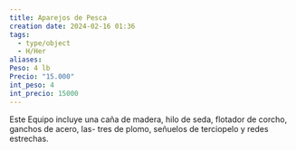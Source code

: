 ```yaml
---
title: Aparejos de Pesca
creation date: 2024-02-16 01:36
tags:
  - type/object
  - H/Her
aliases: 
Peso: 4 lb
Precio: "15.000"
int_peso: 4
int_precio: 15000
---
```

Este Equipo incluye una caña de madera, hilo de seda, flotador de corcho, ganchos de acero, las-
tres de plomo, señuelos de terciopelo y redes estrechas.

